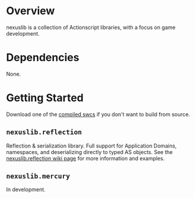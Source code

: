 # Overview

nexuslib is a collection of Actionscript libraries, with a focus on game development.

# Dependencies

None.

# Getting Started

Download one of the [compiled swcs](https://github.com/nexussays/nexuslib/downloads) if you don't want to build from source.

## `nexuslib.reflection`

Reflection & serialization library. Full support for Application Domains, namespaces, and deserializing directly to typed AS objects. See the [nexuslib.reflection wiki page](https://github.com/nexussays/nexuslib/wiki/nexuslib.reflection) for more information and examples.

## `nexuslib.mercury`

In development.